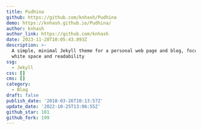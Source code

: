 ```yaml
---
title: Pudhina
github: https://github.com/knhash/Pudhina
demo: https://knhash.github.io/Pudhina/
author: knhash
author_link: https://github.com/knhash
date: 2023-11-28T10:05:43.893Z
description: >-
  A simple, minimal Jekyll theme for a personal web page and blog, focusing on
  white space and readability
ssg:
  - Jekyll
css: []
cms: []
category:
  - Blog
draft: false
publish_date: '2018-03-26T10:13:57Z'
update_date: '2022-10-25T13:06:55Z'
github_star: 101
github_fork: 199
---
```

